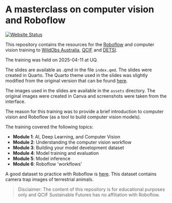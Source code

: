 # A masterclass on computer vision and Roboflow

[![Website Status](https://img.shields.io/badge/Live%20Site-Available-brightgreen?style=flat&logo=githubpages)](https://qcif-sustainablefutures.github.io/roboflow-training/)

This repository contains the resources for the [Roboflow](https://roboflow.com/) and computer vision training to [WildObs Australia](https://wildobs.org.au/), [QCIF](https://www.qcif.edu.au/) and [DETSI](https://www.detsi.qld.gov.au/). 

The training was held on 2025-04-11 at UQ. 

The slides are available as .qmd in the file `index.qmd`. The slides were created in Quarto. The Quarto theme used in the slides was slightly modified from the original version that can be found [here](https://github.com/grantmcdermott/quarto-revealjs-clean). 

The images used in the slides are available in the `assets` directory. The original images were created in Canva and screenshots were taken from the interface. 

The reason for this training was to provide a brief introduction to computer vision and Roboflow (as a tool to build computer vision models). 

The training covered the following topics:
- **Module 1**: AI, Deep Learning, and Computer Vision
- **Module 2**: Understanding the computer vision workflow
- **Module 3**: Building your model development dataset
- **Module 4**: Model training and evaluation
- **Module 5**: Model inference
- **Module 6**: Roboflow 'workflows'

A good dataset to practice with Roboflow is [here](https://universe.roboflow.com/vijay-vikas-mangena/ostrich_cocotodarknet). This dataset contains camera trap images of terrestrial animals. 


> Disclaimer: The content of this repository is for educational purposes only and QCIF Sustainable Futures has no affiliation with Roboflow. 


